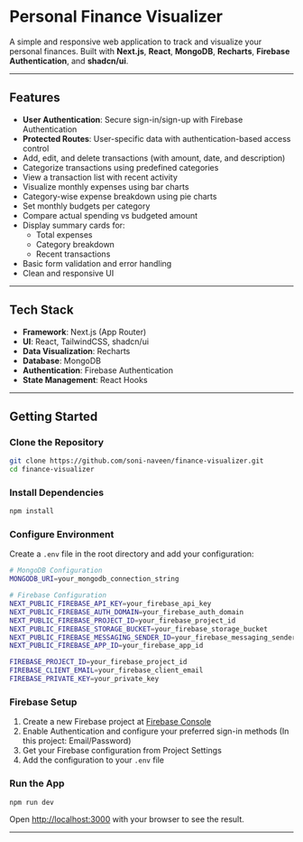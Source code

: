 # Personal Finance Visualizer
A simple and responsive web application to track and visualize your personal finances. Built with **Next.js**, **React**, **MongoDB**, **Recharts**, **Firebase Authentication**, and **shadcn/ui**.

---

## Features
- **User Authentication**: Secure sign-in/sign-up with Firebase Authentication
- **Protected Routes**: User-specific data with authentication-based access control
- Add, edit, and delete transactions (with amount, date, and description)
- Categorize transactions using predefined categories
- View a transaction list with recent activity
- Visualize monthly expenses using bar charts
- Category-wise expense breakdown using pie charts
- Set monthly budgets per category
- Compare actual spending vs budgeted amount
- Display summary cards for:
  - Total expenses
  - Category breakdown
  - Recent transactions
- Basic form validation and error handling
- Clean and responsive UI

---

## Tech Stack
- **Framework**: Next.js (App Router)
- **UI**: React, TailwindCSS, shadcn/ui
- **Data Visualization**: Recharts
- **Database**: MongoDB
- **Authentication**: Firebase Authentication
- **State Management**: React Hooks

---

## Getting Started

### Clone the Repository
```bash
git clone https://github.com/soni-naveen/finance-visualizer.git
cd finance-visualizer
```

### Install Dependencies
```bash
npm install
```

### Configure Environment
Create a `.env` file in the root directory and add your configuration:

```bash
# MongoDB Configuration
MONGODB_URI=your_mongodb_connection_string

# Firebase Configuration
NEXT_PUBLIC_FIREBASE_API_KEY=your_firebase_api_key
NEXT_PUBLIC_FIREBASE_AUTH_DOMAIN=your_firebase_auth_domain
NEXT_PUBLIC_FIREBASE_PROJECT_ID=your_firebase_project_id
NEXT_PUBLIC_FIREBASE_STORAGE_BUCKET=your_firebase_storage_bucket
NEXT_PUBLIC_FIREBASE_MESSAGING_SENDER_ID=your_firebase_messaging_sender_id
NEXT_PUBLIC_FIREBASE_APP_ID=your_firebase_app_id

FIREBASE_PROJECT_ID=your_firebase_project_id
FIREBASE_CLIENT_EMAIL=your_firebase_client_email
FIREBASE_PRIVATE_KEY=your_private_key
```

### Firebase Setup
1. Create a new Firebase project at [Firebase Console](https://console.firebase.google.com/)
2. Enable Authentication and configure your preferred sign-in methods (In this project: Email/Password)
3. Get your Firebase configuration from Project Settings
4. Add the configuration to your `.env` file

### Run the App
```bash
npm run dev
```

Open [http://localhost:3000](http://localhost:3000) with your browser to see the result.

---
